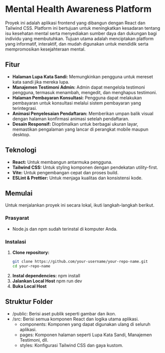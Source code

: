 # Mental Health Awareness Platform

Proyek ini adalah aplikasi frontend yang dibangun dengan React dan Tailwind CSS. Platform ini bertujuan untuk meningkatkan kesadaran tentang isu kesehatan mental serta menyediakan sumber daya dan dukungan bagi individu yang membutuhkan. Tujuan utama adalah menciptakan platform yang informatif, interaktif, dan mudah digunakan untuk mendidik serta mempromosikan kesejahteraan mental.

## Fitur

- **Halaman Lupa Kata Sandi:** Memungkinkan pengguna untuk mereset kata sandi jika mereka lupa.
- **Manajemen Testimoni Admin:** Admin dapat mengelola testimoni pengguna, termasuk menambah, mengedit, dan menghapus testimoni.
- **Halaman Pembayaran Konsultasi:** Pengguna dapat melakukan pembayaran untuk konsultasi melalui sistem pembayaran yang terintegrasi.
- **Animasi Penyelesaian Pendaftaran:** Memberikan umpan balik visual dengan halaman konfirmasi animasi setelah pendaftaran.
- **Desain Responsif:** Dioptimalkan untuk berbagai ukuran layar, memastikan pengalaman yang lancar di perangkat mobile maupun desktop.

## Teknologi

- **React:** Untuk membangun antarmuka pengguna.
- **Tailwind CSS:** Untuk styling komponen dengan pendekatan utility-first.
- **Vite:** Untuk pengembangan cepat dan proses build.
- **ESLint & Prettier:** Untuk menjaga kualitas dan konsistensi kode.

## Memulai

Untuk menjalankan proyek ini secara lokal, ikuti langkah-langkah berikut.

### Prasyarat

- Node.js dan npm sudah terinstal di komputer Anda.

### Instalasi

1. **Clone repository:**
   ```bash
   git clone https://github.com/your-username/your-repo-name.git
   cd your-repo-name
2. **Instal dependencies:**
   npm install
3. **Jalankan Local Host**
   npm run dev
4. **Buka Local Host**

## Struktur Folder
- /public: Berisi aset publik seperti gambar dan ikon.
- /src: Berisi semua komponen React dan logika utama aplikasi.
    - components: Komponen yang dapat digunakan ulang di seluruh aplikasi.
    - pages: Komponen halaman seperti Lupa Kata Sandi, Manajemen Testimoni, dll.
    - styles: Konfigurasi Tailwind CSS dan gaya kustom.
